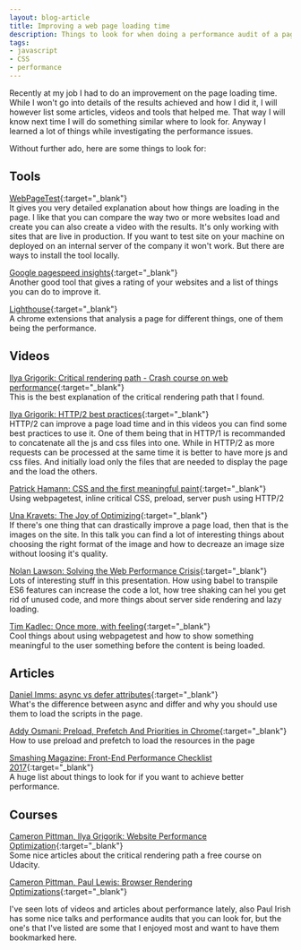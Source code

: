 ```yaml
---
layout: blog-article
title: Improving a web page loading time
description: Things to look for when doing a performance audit of a page and how can you improve the loading time.
tags:
- javascript
- CSS
- performance
---
```


Recently at my job I had to do an improvement on the page loading time. While I won't go into details of the results achieved and how I did it, I will however list some articles, videos and tools that helped me. That way I will know next time I will do something similar where to look for. Anyway I learned a lot of things while investigating the performance issues.

Without further ado, here are some things to look for:

## Tools

[WebPageTest](https://www.webpagetest.org/){:target="_blank"}  
It gives you very detailed explanation about how things are loading in the page. I like that you can compare the way two or more websites load and create you can also create a video with the results. It's only working with sites that are live in production. If you want to test site on your machine on deployed on an internal server of the company it won't work. But there are ways to install the tool locally.

[Google pagespeed insights](https://developers.google.com/speed/pagespeed/insights/){:target="_blank"}  
Another good tool that gives a rating of your websites and a list of things you can do to improve it.

[Lighthouse](https://developers.google.com/web/tools/lighthouse/){:target="_blank"}  
A chrome extensions that analysis a page for different things, one of them being the performance.

## Videos
[Ilya Grigorik: Critical rendering path - Crash course on web performance](https://www.youtube.com/watch?v=PkOBnYxqj3k){:target="_blank"}  
This is the best explanation of the critical rendering path that I found.

[Ilya Grigorik: HTTP/2 best practices](https://vimeo.com/162956685){:target="_blank"}  
HTTP/2 can improve a page load time and in this videos you can find some best practices to use it. One of them being that in HTTP/1 is recommanded to concatenate all the js and css files into one. While in HTTP/2 as more requests can be processed at the same time it is better to have more js and css files. And initially load only the files that are needed to display the page and the load the others.

[Patrick Hamann: CSS and the first meaningful paint](https://www.youtube.com/watch?v=4pQ2byAoIX0){:target="_blank"}  
Using webpagetest, inline critical CSS, preload, server push using HTTP/2

[Una Kravets: The Joy of Optimizing](https://www.youtube.com/watch?v=VzHnudpszmI){:target="_blank"}  
If there's one thing that can drastically improve a page load, then that is the images on the site. In this talk you can find a lot of interesting things about choosing the right format of the image and how to decreaze an image size without loosing it's quality.

[Nolan Lawson: Solving the Web Performance Crisis](https://channel9.msdn.com/Blogs/msedgedev/nolanlaw-web-perf-crisis){:target="_blank"}  
Lots of interesting stuff in this presentation. How using babel to transpile ES6 features can increase the code a lot, how tree shaking can hel you get rid of unused code, and more things about server side rendering and lazy loading.

[Tim Kadlec: Once more, with feeling](https://www.youtube.com/watch?v=S8B7oYsjBtM){:target="_blank"}  
Cool things about using webpagetest and how to show something meaningful to the user something before the content is being loaded.

## Articles

[Daniel Imms: async vs defer attributes]( http://www.growingwiththeweb.com/2014/02/async-vs-defer-attributes.html){:target="_blank"}  
What's the difference between async and differ and why you should use them to load the scripts in the page.

[Addy Osmani: Preload, Prefetch And Priorities in Chrome](https://medium.com/reloading/preload-prefetch-and-priorities-in-chrome-776165961bbf){:target="_blank"}  
How to use preload and prefetch to load the resources in the page

[Smashing Magazine: Front-End Performance Checklist 2017]( https://www.smashingmagazine.com/2016/12/front-end-performance-checklist-2017-pdf-pages/){:target="_blank"}  
A huge list about things to look for if you want to achieve better performance.

## Courses

[Cameron Pittman, Ilya Grigorik: Website Performance Optimization](https://developers.google.com/web/fundamentals/performance/critical-rendering-path/){:target="_blank"}  
Some nice articles about the critical rendering path a free course on Udacity.

[Cameron Pittman, Paul Lewis: Browser Rendering Optimizations](https://developers.google.com/web/fundamentals/performance/rendering/){:target="_blank"}  

I've seen lots of videos and articles about performance lately, also Paul Irish has some nice talks and performance audits that you can look for, but the one's that I've listed are some that I enjoyed most and want to have them bookmarked here.
